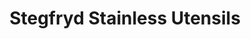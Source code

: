 ---
title: "Stegfryd Stainless Utensils"
url: /san-pablo/stegfryd-stainless-utensils/
shop: Baustoffe
---